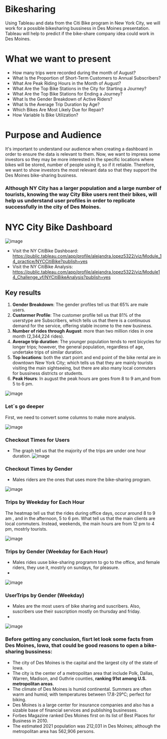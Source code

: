 # Bikesharing
Using Tableau and data from the Citi Bike program in New York City, we will work for a possible bikesharing bussiness in Des Moines presentation.
Tableau will help to predict if the bike-share company idea could work in Des Moines.

# What we want to present
- How many trips were recorded during the month of August?
- What Is the Proportion of Short-Term Customers to Annual Subscribers?
- What Are Peak Riding Hours in the Month of August?
- What Are the Top Bike Stations in the City for Starting a Journey?
- What Are the Top Bike Stations for Ending a Journey?
- What Is the Gender Breakdown of Active Riders?
- What Is the Average Trip Duration by Age?
- Which Bikes Are Most Likely Due for Repair?
- How Variable Is Bike Utilization?

# Purpose and Audience
It's important to understand our audience when creating a dashboard in order to ensure the data is relevant to them. Now, we want to impress some investors so they may be more interested in the specific locations where bikes will be stored, number of people using it, so if it retiable. Therefore, we want to show investors the most relevant data so that they support the Des Moines bike-sharing business.


### Although NY City has a larger population and a large number of tourists, knowing the way City Bike users rent their bikes, will help us understand user profiles in order to replicate successfully in the city of Des Moines.

# NYC City Bike Dashboard

![image](https://user-images.githubusercontent.com/43974872/202788641-069ea09a-d0f4-4e87-b18d-75bfea3edeba.png)
- Visit the NY CitiBike Dashboard: https://public.tableau.com/app/profile/alejandra.lopez5322/viz/Module_14_practice/NYCCitiBike?publish=yes 
- Visit the NY CitiBike Analysis: https://public.tableau.com/app/profile/alejandra.lopez5322/viz/Module14_Challenge_vf/NYCitiBikeAnalysis?publish=yes

## Key results
1. **Gender Breakdown**:
The gender profiles tell us that 65% are male users.
2. **Custormer Profile**:
The customer profile tell us that 81% of the userstype are Subscribers, which tells us that there is a continuous demand for the service, offering stable income to the new business.
3. **Number of rides through August**: more than two million rides in one month (2,344,224 rides).
4. **Average trip duration**: The younger population tends to rent bicycles for longer trips; however, the general population, regardless of age, undertake trips of similar duration.
5. **Top locations**: both the start point and end point of the bike rental are in downtown New York City; which tells us that they are mainly tourists visiting the main sightseeing, but there are also many local conmuters for bussiness districts or students.
6. **Peak Hours**: In august the peak hours are goes from 8 to 9 am,and from 5 to 6 pm.

![image](https://user-images.githubusercontent.com/43974872/202821002-d6410701-b36e-4c28-89ff-dc23c22d23f5.png)

### Let´s go deeper 
First, we need to convert some columns to make more analysis.

![image](https://user-images.githubusercontent.com/43974872/202795152-25325e9c-3700-45ac-aaa6-9ff364e3e319.png)

### Checkout Times for Users
- The graph tell us that the majority of the trips are under one hour duration.
![image](https://user-images.githubusercontent.com/43974872/202803758-0640ccd6-b339-4380-8b74-11bd0c563cad.png)

### Checkout Times by Gender 
- Males riders are the ones that uses more the bike-sharing program.

![image](https://user-images.githubusercontent.com/43974872/202805603-dfcdfc07-a9e4-4981-940f-b16603cc723d.png)

### Trips by Weekday for Each Hour
The heatmap tell us that the rides during office days, occur around 8 to 9 am , and in the afternoon, 5 to 6 pm. What tell us that the main clients are local commuters. Instead, weekends, the main hours are from 12 pm to 4 pm, mostrly tourists.

![image](https://user-images.githubusercontent.com/43974872/202809395-260c205d-d154-4cff-a642-64acc869c0a2.png)

### Trips by Gender (Weekday for Each Hour)
- Males rides uuse bike-sharing programm to go to the office, and female riders, they use it, mostrly on sundays, for pleasure.
- 
![image](https://user-images.githubusercontent.com/43974872/202810270-353213e9-a4ae-4b09-b471-91776d7d1a47.png)

### UserTrips by Gender (Weekday)
- Males are the most users of bike sharing and suscribers. Also, suscribers use their suscription mostly on thursday and friday.
- 
![image](https://user-images.githubusercontent.com/43974872/202816514-d09a2d58-1fa9-4040-9499-d16839906fca.png)


### Before getting any conclusion, fisrt let look some facts from Des Moines, Iowa, that could be good reasons to open a bike-sharing bussiness:

- The city of Des Moines is the capital and the largest city of the state of Iowa. 
- The city is the center of a metropolitan area that include Polk, Dallas, Warren, Madison, and Guthrie counties, **ranking 91st among U.S. metropolitan areas**.
- The climate of Des Moines is humid continental. Summers are often warm and humid; with temperatures between 17.8-29°C; perfect for biking.
- Des Moines is a large center for insurance companies and also has a sizable base of financial services and publishing businesses. 
- Forbes Magazine ranked Des Moines first on its list of Best Places for Business in 2010.
- The estimated 2021 population was 212,031 in Des Moines; although the metropolitan area has 562,906 persons.
